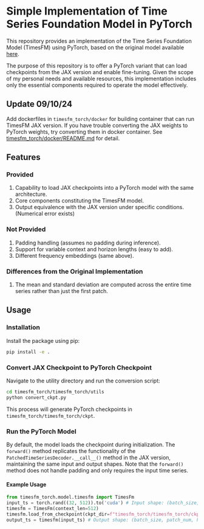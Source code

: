 # Simple Implementation of Time Series Foundation Model in PyTorch

This repository provides an implementation of the Time Series Foundation Model (TimesFM) using PyTorch, based on the original model available [here](https://github.com/google-research/timesfm).

The purpose of this repository is to offer a PyTorch variant that can load checkpoints from the JAX version and enable fine-tuning. Given the scope of my personal needs and available resources, this implementation includes only the essential components required to operate the model effectively.

## Update 09/10/24
Add dockerfiles in `timesfm_torch/docker` for building container that can run TimesFM JAX version. If you have trouble converting the JAX weights to PyTorch weights, try converting them in docker container. See [timesfm_torch/docker/README.md](https://github.com/tangh18/timesfm_torch/tree/main/timesfm_torch/docker/README.md) for detail.

## Features

### Provided
1. Capability to load JAX checkpoints into a PyTorch model with the same architecture.
2. Core components constituting the TimesFM model.
3. Output equivalence with the JAX version under specific conditions.(Numerical error exists)

### Not Provided
1. Padding handling (assumes no padding during inference).
2. Support for variable context and horizon lengths (easy to add).
3. Different frequency embeddings (same above).

### Differences from the Original Implementation
1. The mean and standard deviation are computed across the entire time series rather than just the first patch.

## Usage

### Installation
Install the package using pip:
```bash
pip install -e .
```

### Convert JAX Checkpoint to PyTorch Checkpoint
Navigate to the utility directory and run the conversion script:
```bash
cd timesfm_torch/timesfm_torch/utils
python convert_ckpt.py
```
This process will generate PyTorch checkpoints in `timesfm_torch/timesfm_torch/ckpt`.

### Run the PyTorch Model
By default, the model loads the checkpoint during initialization. The `forward()` method replicates the functionality of the `PatchedTimeSeriesDecoder.__call__()` method in the JAX version, maintaining the same input and output shapes. Note that the `forward()` method does not handle padding and only requires the input time series.

#### Example Usage
```python
from timesfm_torch.model.timesfm import TimesFm
input_ts = torch.rand((32, 512)).to('cuda') # Input shape: (batch_size, context_len)
timesfm = TimesFm(context_len=512)
timesfm.load_from_checkpoint(ckpt_dir=f"timesfm_torch/timesfm_torch/ckpt")
output_ts = timesfm(input_ts) # Output shape: (batch_size, patch_num, horizon_len, num_outputs)
```
